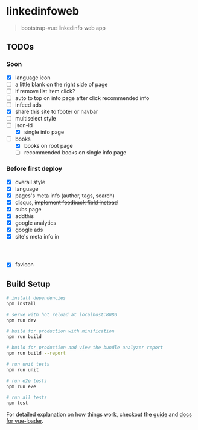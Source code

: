# linkedinfoweb

> bootstrap-vue linkedinfo web app

## TODOs
### Soon
- [x] language icon
- [ ] a little blank on the right side of page
- [ ] if remove list item click?
- [ ] auto to top on info page after click recommended info
- [ ] infeed ads
- [x] share this site to footer or navbar
- [ ] multiselect style
- [ ] json-ld
    - [x] single info page
- [ ] books
    - [x] books on root page
    - [ ] recommended books on single info page
### Before first deploy
- [x] overall style
- [x] language
- [x] pages's meta info (author, tags, search)
- [x] disqus, ~~implement feedback field instead~~
- [x] subs page
- [x] addthis
- [x] google analytics
- [x] google ads
- [x] site's meta info in <header>
- [x] favicon

## Build Setup

``` bash
# install dependencies
npm install

# serve with hot reload at localhost:8080
npm run dev

# build for production with minification
npm run build

# build for production and view the bundle analyzer report
npm run build --report

# run unit tests
npm run unit

# run e2e tests
npm run e2e

# run all tests
npm test
```

For detailed explanation on how things work, checkout the [guide](http://vuejs-templates.github.io/webpack/) and [docs for vue-loader](http://vuejs.github.io/vue-loader).
